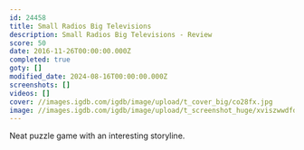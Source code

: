 ```yaml
---
id: 24458
title: Small Radios Big Televisions
description: Small Radios Big Televisions - Review
score: 50
date: 2016-11-26T00:00:00.000Z
completed: true
goty: []
modified_date: 2024-08-16T00:00:00.000Z
screenshots: []
videos: []
cover: //images.igdb.com/igdb/image/upload/t_cover_big/co28fx.jpg
image: //images.igdb.com/igdb/image/upload/t_screenshot_huge/xviszwwdfdmubpveirdf.jpg
---
```

Neat puzzle game with an interesting storyline.